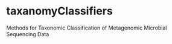# taxanomyClassifiers
Methods for Taxonomic Classification of  Metagenomic Microbial Sequencing Data
